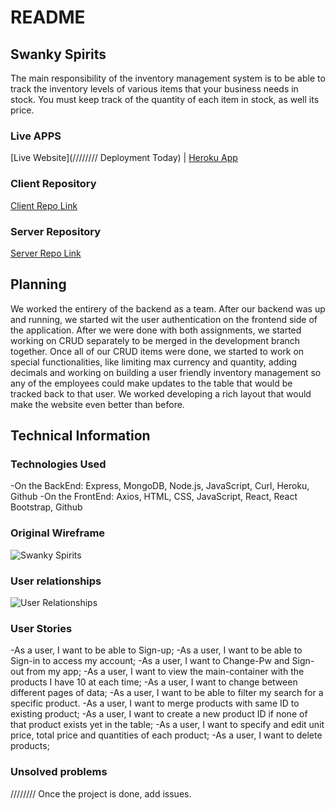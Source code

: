 # README
## Swanky Spirits
The main responsibility of the inventory management system is to be able to track the inventory levels of various items that your business needs in stock. You must keep track of the quantity of each item in stock, as well its price.
### Live APPS
[Live Website](//////// Deployment Today) | [Heroku App](https://glacial-cliffs-16241.herokuapp.com/)
### Client Repository
[Client Repo Link](https://github.com/Callback-ktz/swanky-spirits-client)
### Server Repository
[Server Repo Link](https://github.com/Callback-ktz/swanky-spirits-server)
## Planning
We worked the entirery of the backend as a team. After our backend was up and running, we started wit the user authentication on the frontend side of the application. After we were done with both assignments, we started working on CRUD separately to be merged in the development branch together. Once all of our CRUD items were done, we started to work on special functionalities, like limiting max currency and quantity, adding decimals and working on building a user friendly inventory management so any of the employees could make updates to the table that would be tracked back to that user. We worked developing a rich layout that would make the website even better than before.
## Technical Information
### Technologies Used
-On the BackEnd:
Express, MongoDB, Node.js, JavaScript, Curl, Heroku, Github
-On the FrontEnd:
Axios, HTML, CSS, JavaScript, React, React Bootstrap, Github
### Original Wireframe
![Swanky Spirits](https://i.imgur.com/Ekqjqv5.jpg)
### User relationships
![User Relationships](https://i.imgur.com/psotpgR.jpg)
### User Stories
-As a user, I want to be able to Sign-up;
-As a user, I want to be able to Sign-in to access my account;
-As a user, I want to Change-Pw and Sign-out from my app;
-As a user, I want to view the main-container with the products I have 10 at each time;
-As a user, I want to change between different pages of data;
-As a user, I want to be able to filter my search for a specific product.
-As a user, I want to merge products with same ID to existing product;
-As a user, I want to create a new product ID if none of that product exists yet in the table;
-As a user, I want to specify and edit unit price, total price and quantities of each product;
-As a user, I want to delete products;
### Unsolved problems
//////// Once the project is done, add issues.
